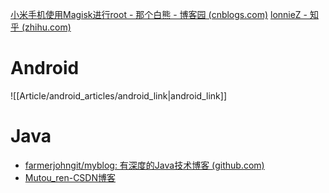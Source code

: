 [小米手机使用Magisk进行root - 那个白熊 - 博客园 (cnblogs.com)](https://www.cnblogs.com/amnotgcs/p/17550155.html)
[lonnieZ - 知乎 (zhihu.com)](https://www.zhihu.com/people/lonniez/posts)

# Android

![[Article/android_articles/android_link|android_link]]

# Java

* [farmerjohngit/myblog: 有深度的Java技术博客 (github.com)](https://github.com/farmerjohngit/myblog)
* [Mutou_ren-CSDN博客](https://blog.csdn.net/Mutou_ren?type=blog)